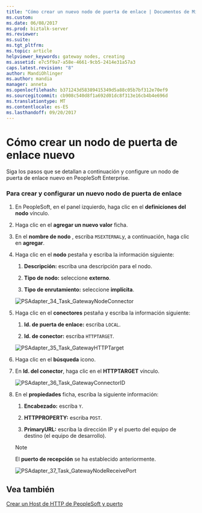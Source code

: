```yaml
---
title: "Cómo crear un nuevo nodo de puerta de enlace | Documentos de Microsoft"
ms.custom: 
ms.date: 06/08/2017
ms.prod: biztalk-server
ms.reviewer: 
ms.suite: 
ms.tgt_pltfrm: 
ms.topic: article
helpviewer_keywords: gateway nodes, creating
ms.assetid: e7c5f9a7-a58e-4661-9cb5-2414e31a57a3
caps.latest.revision: "8"
author: MandiOhlinger
ms.author: mandia
manager: anneta
ms.openlocfilehash: b371243d58389415349d5a88c05b7bf312e70ef9
ms.sourcegitcommit: cb908c540d8f1a692d01dc8f313e16cb4b4e696d
ms.translationtype: MT
ms.contentlocale: es-ES
ms.lasthandoff: 09/20/2017
---
```

# <a name="how-to-create-a-new-gateway-node"></a>Cómo crear un nodo de puerta de enlace nuevo
Siga los pasos que se detallan a continuación y configure un nodo de puerta de enlace nuevo en PeopleSoft Enterprise.  
  
### <a name="to-create-and-configure-a-new-gateway-node"></a>Para crear y configurar un nuevo nodo de puerta de enlace  
  
1.  En PeopleSoft, en el panel izquierdo, haga clic en el **definiciones del nodo** vínculo.  
  
2.  Haga clic en el **agregar un nuevo valor** ficha.  
  
3.  En el **nombre de nodo** , escriba `MSEXTERNAL`y, a continuación, haga clic en **agregar**.  
  
4.  Haga clic en el **nodo** pestaña y escriba la información siguiente:  
  
    1.  **Descripción:** escriba una descripción para el nodo.  
  
    2.  **Tipo de nodo:** seleccione **externo**.  
  
    3.  **Tipo de enrutamiento:** seleccione **implícita**.  
  
     ![](../core/media/psadapter-34-task-gatewaynodeconnector.gif "PSAdapter_34_Task_GatewayNodeConnector")  
  
5.  Haga clic en el **conectores** pestaña y escriba la información siguiente:  
  
    1.  **Id. de puerta de enlace:** escriba `LOCAL`.  
  
    2.  **Id. de conector:** escriba `HTTPTARGET`.  
  
     ![](../core/media/psadapter-35-task-gatewayhttptarget.gif "PSAdapter_35_Task_GatewayHTTPTarget")  
  
6.  Haga clic en el **búsqueda** icono.  
  
7.  En **Id. del conector**, haga clic en el **HTTPTARGET** vínculo.  
  
     ![](../core/media/psadapter-36-task-gatewayconnectorid.gif "PSAdapter_36_Task_GatewayConnectorID")  
  
8.  En el **propiedades** ficha, escriba la siguiente información:  
  
    1.  **Encabezado:** escriba `Y`.  
  
    2.  **HTTPPROPERTY:** escriba `POST`.  
  
    3.  **PrimaryURL:** escriba la dirección IP y el puerto del equipo de destino (el equipo de desarrollo).  
  
    > [!NOTE]
    >  El **puerto de recepción** se ha establecido anteriormente.  
  
     ![](../core/media/psadapter-37-task-gatewaynodereceiveport.gif "PSAdapter_37_Task_GatewayNodeReceivePort")  
  
## <a name="see-also"></a>Vea también  
 [Crear un Host de HTTP de PeopleSoft y puerto](../core/creating-a-peoplesoft-http-host-and-port.md)
